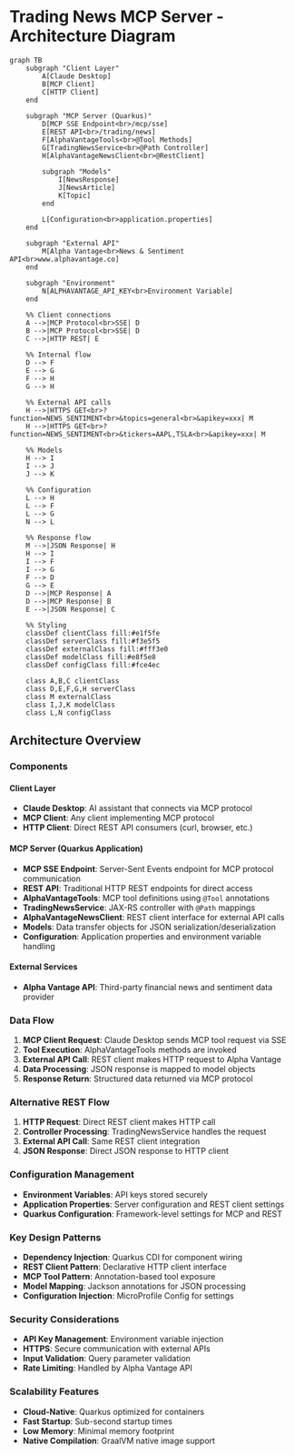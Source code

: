 # Trading News MCP Server - Architecture Diagram

```mermaid
graph TB
    subgraph "Client Layer"
        A[Claude Desktop]
        B[MCP Client]
        C[HTTP Client]
    end

    subgraph "MCP Server (Quarkus)"
        D[MCP SSE Endpoint<br>/mcp/sse]
        E[REST API<br>/trading/news]
        F[AlphaVantageTools<br>@Tool Methods]
        G[TradingNewsService<br>@Path Controller]
        H[AlphaVantageNewsClient<br>@RestClient]

        subgraph "Models"
            I[NewsResponse]
            J[NewsArticle]
            K[Topic]
        end

        L[Configuration<br>application.properties]
    end

    subgraph "External API"
        M[Alpha Vantage<br>News & Sentiment API<br>www.alphavantage.co]
    end

    subgraph "Environment"
        N[ALPHAVANTAGE_API_KEY<br>Environment Variable]
    end

    %% Client connections
    A -->|MCP Protocol<br>SSE| D
    B -->|MCP Protocol<br>SSE| D
    C -->|HTTP REST| E

    %% Internal flow
    D --> F
    E --> G
    F --> H
    G --> H

    %% External API calls
    H -->|HTTPS GET<br>?function=NEWS_SENTIMENT<br>&topics=general<br>&apikey=xxx| M
    H -->|HTTPS GET<br>?function=NEWS_SENTIMENT<br>&tickers=AAPL,TSLA<br>&apikey=xxx| M

    %% Models
    H --> I
    I --> J
    J --> K

    %% Configuration
    L --> H
    L --> F
    L --> G
    N --> L

    %% Response flow
    M -->|JSON Response| H
    H --> I
    I --> F
    I --> G
    F --> D
    G --> E
    D -->|MCP Response| A
    D -->|MCP Response| B
    E -->|JSON Response| C

    %% Styling
    classDef clientClass fill:#e1f5fe
    classDef serverClass fill:#f3e5f5
    classDef externalClass fill:#fff3e0
    classDef modelClass fill:#e8f5e8
    classDef configClass fill:#fce4ec

    class A,B,C clientClass
    class D,E,F,G,H serverClass
    class M externalClass
    class I,J,K modelClass
    class L,N configClass
```

## Architecture Overview

### Components

#### Client Layer
- **Claude Desktop**: AI assistant that connects via MCP protocol
- **MCP Client**: Any client implementing MCP protocol
- **HTTP Client**: Direct REST API consumers (curl, browser, etc.)

#### MCP Server (Quarkus Application)
- **MCP SSE Endpoint**: Server-Sent Events endpoint for MCP protocol communication
- **REST API**: Traditional HTTP REST endpoints for direct access
- **AlphaVantageTools**: MCP tool definitions using `@Tool` annotations
- **TradingNewsService**: JAX-RS controller with `@Path` mappings
- **AlphaVantageNewsClient**: REST client interface for external API calls
- **Models**: Data transfer objects for JSON serialization/deserialization
- **Configuration**: Application properties and environment variable handling

#### External Services
- **Alpha Vantage API**: Third-party financial news and sentiment data provider

### Data Flow

1. **MCP Client Request**: Claude Desktop sends MCP tool request via SSE
2. **Tool Execution**: AlphaVantageTools methods are invoked
3. **External API Call**: REST client makes HTTP request to Alpha Vantage
4. **Data Processing**: JSON response is mapped to model objects
5. **Response Return**: Structured data returned via MCP protocol

### Alternative REST Flow

1. **HTTP Request**: Direct REST client makes HTTP call
2. **Controller Processing**: TradingNewsService handles the request
3. **External API Call**: Same REST client integration
4. **JSON Response**: Direct JSON response to HTTP client

### Configuration Management

- **Environment Variables**: API keys stored securely
- **Application Properties**: Server configuration and REST client settings
- **Quarkus Configuration**: Framework-level settings for MCP and REST

### Key Design Patterns

- **Dependency Injection**: Quarkus CDI for component wiring
- **REST Client Pattern**: Declarative HTTP client interface
- **MCP Tool Pattern**: Annotation-based tool exposure
- **Model Mapping**: Jackson annotations for JSON processing
- **Configuration Injection**: MicroProfile Config for settings

### Security Considerations

- **API Key Management**: Environment variable injection
- **HTTPS**: Secure communication with external APIs
- **Input Validation**: Query parameter validation
- **Rate Limiting**: Handled by Alpha Vantage API

### Scalability Features

- **Cloud-Native**: Quarkus optimized for containers
- **Fast Startup**: Sub-second startup times
- **Low Memory**: Minimal memory footprint
- **Native Compilation**: GraalVM native image support